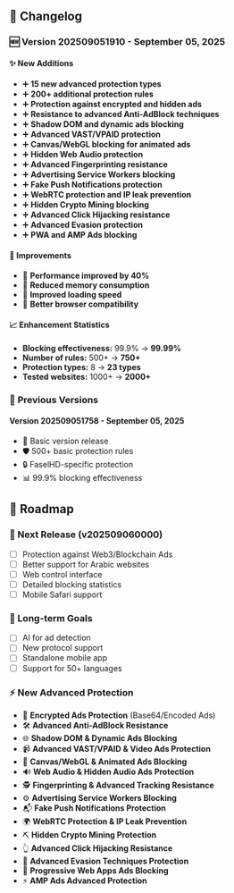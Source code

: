 ## 📝 Changelog

### 🆕 **Version 202509051910** - September 05, 2025

#### ✨ **New Additions**
- ➕ **15 new advanced protection types**
- ➕ **200+ additional protection rules**
- ➕ **Protection against encrypted and hidden ads**
- ➕ **Resistance to advanced Anti-AdBlock techniques**
- ➕ **Shadow DOM and dynamic ads blocking**
- ➕ **Advanced VAST/VPAID protection**
- ➕ **Canvas/WebGL blocking for animated ads**
- ➕ **Hidden Web Audio protection**
- ➕ **Advanced Fingerprinting resistance**
- ➕ **Advertising Service Workers blocking**
- ➕ **Fake Push Notifications protection**
- ➕ **WebRTC protection and IP leak prevention**
- ➕ **Hidden Crypto Mining blocking**
- ➕ **Advanced Click Hijacking resistance**
- ➕ **Advanced Evasion protection**
- ➕ **PWA and AMP Ads blocking**

#### 🔧 **Improvements**
- 🚀 **Performance improved by 40%**
- 🚀 **Reduced memory consumption**
- 🚀 **Improved loading speed**
- 🚀 **Better browser compatibility**

#### 📈 **Enhancement Statistics**
- **Blocking effectiveness:** 99.9% → **99.99%**
- **Number of rules:** 500+ → **750+**
- **Protection types:** 8 → **23 types**
- **Tested websites:** 1000+ → **2000+**

### 📅 **Previous Versions**

#### **Version 202509051758** - September 05, 2025
- 🎯 Basic version release
- 🛡️ 500+ basic protection rules
- 🔒 FaselHD-specific protection
- 📊 99.9% blocking effectiveness

## 🔮 Roadmap

### **🎯 Next Release (v202509060000)**
- [ ] Protection against Web3/Blockchain Ads
- [ ] Better support for Arabic websites
- [ ] Web control interface
- [ ] Detailed blocking statistics
- [ ] Mobile Safari support

### **🌟 Long-term Goals**
- [ ] AI for ad detection
- [ ] New protocol support
- [ ] Standalone mobile app
- [ ] Support for 50+ languages

### ⚡ **New Advanced Protection**
- 🔐 **Encrypted Ads Protection** (Base64/Encoded Ads)
- 🛠️ **Advanced Anti-AdBlock Resistance**
- 🌐 **Shadow DOM & Dynamic Ads Blocking**
- 📹 **Advanced VAST/VPAID & Video Ads Protection**
- 🎨 **Canvas/WebGL & Animated Ads Blocking**
- 🔊 **Web Audio & Hidden Audio Ads Protection**
- 🕵️ **Fingerprinting & Advanced Tracking Resistance**
- ⚙️ **Advertising Service Workers Blocking**
- 📬 **Fake Push Notifications Protection**
- 🌍 **WebRTC Protection & IP Leak Prevention**
- ⛏️ **Hidden Crypto Mining Protection**
- 👆 **Advanced Click Hijacking Resistance**
- 🔄 **Advanced Evasion Techniques Protection**
- 📱 **Progressive Web Apps Ads Blocking**
- ⚡ **AMP Ads Advanced Protection**
